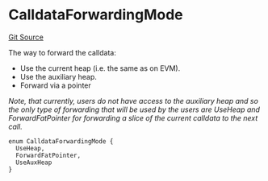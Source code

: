 # CalldataForwardingMode
[Git Source](https://github.com/matter-labs/zksync-contracts/blob/c6e73735b89a4b474234f6471e326125c9069f15/contracts/l2-contracts/SystemContractsCaller.sol)

The way to forward the calldata:
- Use the current heap (i.e. the same as on EVM).
- Use the auxiliary heap.
- Forward via a pointer

*Note, that currently, users do not have access to the auxiliary
heap and so the only type of forwarding that will be used by the users
are UseHeap and ForwardFatPointer for forwarding a slice of the current calldata
to the next call.*


```solidity
enum CalldataForwardingMode {
  UseHeap,
  ForwardFatPointer,
  UseAuxHeap
}
```

